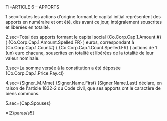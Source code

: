 Ti=ARTICLE 6 – APPORTS

1.sec=Toutes les actions d'origine formant le capital initial représentent des apports en numéraire et ont été, dès avant ce jour, intégralement souscrites et libérées en totalité.

2.sec=Total des apports formant le capital social {Co.Corp.Cap.1.Amount.#} ( {Co.Corp.Cap.1.Amount.Spelled.FR} ) euros, correspondant à {Co.Corp.Cap.1.Count#} ( {Co.Corp.Cap.1.Count.Spelled.FR} ) actions de 1 (un) euro chacune, souscrites en totalité et libérées de la totalité de leur valeur nominale.

3.sec=La somme versée à la constitution a été déposée {Co.Corp.Cap.1.Price.Pay.cl}

4.sec={Signer..M.Mme} {Signer.Name.First} {Signer.Name.Last} déclare, en raison de l'article 1832-2 du Code civil, que ses apports ont le caractère de biens communs.

5.sec={Cap.Spouses}

=[Z/paras/s5]